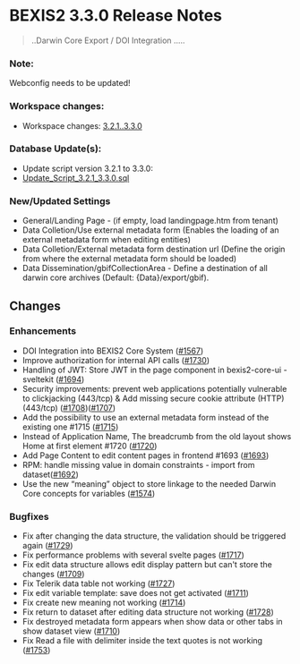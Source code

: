 # BEXIS2 3.3.0 Release Notes

>..Darwin Core Export / DOI Integration .....

### Note:
Webconfig needs to be updated!

### Workspace changes:
- Workspace changes: [3.2.1..3.3.0](https://github.com/BEXIS2/Workspace/compare/3.2.1..3.3.0)

### Database Update(s):
- Update script version 3.2.1 to 3.3.0:
- [Update_Script_3.2.1_3.3.0.sql](https://github.com/BEXIS2/Core/blob/rc/database%20update%20scripts/Update_Script_3.2.1_3.3.0.sql)

### New/Updated Settings
- General/Landing Page - (if empty, load landingpage.htm from tenant)
- Data Colletion/Use external metadata form (Enables the loading of an external metadata form when editing entities)
- Data Colletion/External metadata form destination url (Define the origin from where the external metadata form should be loaded)
- Data Dissemination/gbifCollectionArea - Define a destination of all darwin core archives (Default: {Data}/export/gbif). 

## Changes

### Enhancements
- DOI Integration into BEXIS2 Core System ([#1567](https://github.com/BEXIS2/Core/issues/1567))
- Improve authorization for internal API calls ([#1730](https://github.com/BEXIS2/Core/issues/1730))
- Handling of JWT: Store JWT in the page component in bexis2-core-ui - sveltekit ([#1694](https://github.com/BEXIS2/Core/issues/1694))
- Security improvements: prevent web applications potentially vulnerable to clickjacking (443/tcp) & Add missing secure cookie attribute (HTTP) (443/tcp) ([#1708](https://github.com/BEXIS2/Core/issues/1708))([#1707](https://github.com/BEXIS2/Core/issues/1707))
- Add the possibility to use an external metadata form instead of the existing one #1715 ([#1715](https://github.com/BEXIS2/Core/issues/1715))
- Instead of Application Name, The breadcrumb from the old layout shows Home at first element #1720 ([#1720](https://github.com/BEXIS2/Core/issues/1720))
- Add Page Content to edit content pages in frontend #1693 ([#1693](https://github.com/BEXIS2/Core/issues/1693))
- RPM: handle missing value in domain constraints - import from dataset([#1692](https://github.com/BEXIS2/Core/issues/1692))
- Use the new “meaning” object to store linkage to the needed Darwin Core concepts for variables ([#1574](https://github.com/BEXIS2/Core/issues/1574))
  
### Bugfixes
- Fix after changing the data structure, the validation should be triggered again ([#1729](https://github.com/BEXIS2/Core/issues/1729))
- Fix performance problems with several svelte pages ([#1717](https://github.com/BEXIS2/Core/issues/1717))
- Fix edit data structure allows edit display pattern but can't store the changes ([#1709](https://github.com/BEXIS2/Core/issues/1709))
- Fix Telerik data table not working ([#1727](https://github.com/BEXIS2/Core/issues/1727))
- Fix edit variable template: save does not get activated ([#1711](https://github.com/BEXIS2/Core/issues/1711))
- Fix create new meaning not working ([#1714](https://github.com/BEXIS2/Core/issues/1714))
- Fix return to dataset after editing data structure not working ([#1728](https://github.com/BEXIS2/Core/issues/1728))
- Fix destroyed metadata form appears when show data or other tabs in show dataset view ([#1710](https://github.com/BEXIS2/Core/issues/1710))
- Fix Read a file with delimiter inside the text quotes is not working ([#1753](https://github.com/BEXIS2/Core/issues/1753))


